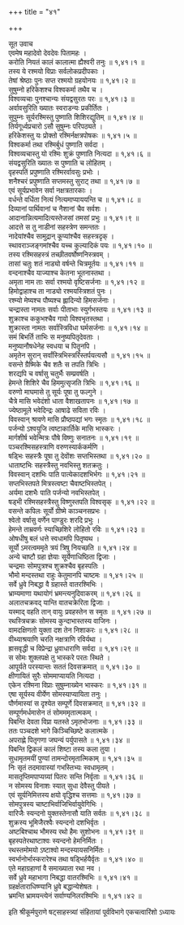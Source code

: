 +++
title = "४१"

+++

सूत उवाच  
एवमेष महादेवो देवदेवः पितामहः ।  
करोति नियतं कालं कालात्मा ह्यैश्वरी तनुः ॥ १,४१।१ ॥  
तस्य ये रश्मयो विप्राः सर्वलोकप्रदीपकाः ।  
तेषां श्रेष्ठाः पुनः सप्त रश्मयो ग्रहयोनयः ॥ १,४१।२ ॥  
सुषुम्नो हरिकेशश्च विश्वकर्मा तथैव च ।  
विश्वव्यचाः पुनश्चान्यः संयद्वसुरतः परः ॥ १,४१।३ ॥  
अर्वावसुरिति ख्यातः स्वराडन्यः प्रकीर्तितः ।  
सुपुम्नः सूर्यरश्मिस्तु पुष्णाति शिशिरद्युतिम् ॥ १,४१।४ ॥  
तिर्यगूर्ध्वप्रचारो ऽसौ सुषुम्नः परिपठ्यते ।  
हरिकेशस्तु यः प्रोक्तो रश्मिर्नक्षत्रपोषकः ॥ १,४१।५ ॥  
विश्वकर्मा तथा रश्मिर्बुधं पुष्णाति सर्वदा ।  
विश्वव्यचास्तु यो रश्मिः शुक्रं पुष्णाति नित्यदा ॥ १,४१।६ ॥  
संयद्वसुरिति ख्यातः स पुष्णाति च लोहितम् ।  
वृहस्पतिं प्रपुष्णाति रश्मिरर्वावसुः प्रभोः ।  
शनैश्चरं प्रपुष्णाति सप्तमस्तु सुराट् तथा ॥ १,४१।७ ॥  
एवं सूर्यप्रभावेन सर्वा नक्षत्रतारकाः ।  
वर्धन्ते वर्धिता नित्यं नित्यमाप्याययन्ति च ॥ १,४१।८ ॥  
दिव्यानां पार्थिवानां च नैशानां चैव सर्वशः ।  
आदानान्नित्यमादित्यस्तेजसां तमसां प्रभुः ॥ १,४१।९ ॥  
आदत्ते स तु नाडीनां सहस्त्रेण समन्ततः ।  
नादेयांश्चैव सामुद्रान् कूप्यांश्चैव सहस्त्रदृक् ।  
स्थावराञ्जङ्गमांश्चैव यच्च कुल्यादिकं पयः ॥ १,४१।१० ॥  
तस्य रश्मिसहस्त्रं तच्छीतवर्षोष्णनिस्त्रवम् ।  
तासां चतुः शतं नाड्यो वर्षन्ते चित्रमूर्तयः ॥ १,४१।११ ॥  
वन्दनाश्चैव याज्याश्च केतना भूतनास्तथा ।  
अमृता नाम ताः सर्वा रश्मयो वृष्टिसर्जनाः ॥ १,४१।१२ ॥  
हिमोद्वाहाश्च ता नाड्यो रश्मयस्त्रिशतं पुनः ।  
रश्म्यो मेष्यश्च पौष्यश्च ह्लादिन्यो हिमसर्जनाः ।  
चन्द्रास्ता नामतः सर्वाः पीताभाः स्युर्गभस्तयः ॥ १,४१।१३ ॥  
शुक्राश्च ककुभश्चैव गावो विश्वभृतस्तथा ।  
शुक्रास्ता नामतः सर्वास्त्रिविधा घर्मसर्जनाः ॥ १,४१।१४ ॥  
समं बिभर्ति ताभिः स मनुष्यपितृदेवताः ।  
मनुष्यानौषधेनेह स्वधया च पितॄनपि ।  
अमृतेन सुरान् सर्वांस्त्रिभिस्त्ररिंस्तर्पयत्यसौ ॥ १,४१।१५ ॥  
वसन्ते ग्रैष्मिके चैव शतैः स तपति त्रिभिः ।  
शरद्यपि च वर्षासु चतुर्भैः सम्प्रवर्षति ।  
हेमन्ते शिशिरे चैव हिममुत्सृजति त्रिभिः ॥ १,४१।१६ ॥  
वरुणो माघमासे तु सूर्यः पूषा तु फल्गुने ।  
चैत्रे मासि भवेदंशो धाता वैशाखतापनः ॥ १,४१।१७ ॥  
ज्येष्ठामूले भवेदिन्द्रः आषाढे सविता रविः ।  
विवस्वान् श्रावणे मासि प्रौष्ठपद्यां भगः स्मृतः ॥ १,४१।१८ ॥  
पर्जन्यो ऽश्वयुजि त्वष्टाकार्तिके मासि भास्करः ।  
मार्गशीर्ष भवेन्मित्रः पौषे विष्णुः सनातनः ॥ १,४१।१९ ॥  
पञ्चरश्मिसहस्त्राणि वरुणस्यार्ककर्मणि ।  
षड्भिः सहस्त्रैः पूषा तु देवोंशः सप्तभिस्तथा ॥ १,४१।२० ॥  
धाताष्टभिः सहस्त्रैस्तु नवभिस्तु शतक्रतुः ।  
विवस्वान् दशभिः पाति पात्येकादशभिर्भगः ॥ १,४१।२१ ॥  
सप्तभिस्तपते मित्रस्त्वष्टा चैवाष्टभिस्तपेत् ।  
अर्यमा दशभैः पाति पर्जन्यो नवभिस्तपेत् ।  
षड्भी रश्मिसहस्त्रैस्तु विष्णुस्तपति विश्वसृक् ॥ १,४१।२२ ॥  
वसन्ते कपिलः सूर्यो ग्रीष्मे काञ्चनसप्रभः ।  
श्वेतो वर्षासु वर्णेन पाण्डुरः शरदि प्रभुः ।  
हेमन्ते ताम्रवर्णः स्याच्छिशिरे लोहितो रविः ॥ १,४१।२३ ॥  
ओषधीषु बलं धत्ते स्वधामपि पितृष्वथ ।  
सूर्यो ऽमरत्वममृते त्रयं त्रिषु नियच्छति ॥ १,४१।२४ ॥  
अन्ये चाष्टौ ग्रहा ज्ञेयाः सूर्येणाधिष्ठिता द्विजाः ।  
चन्द्रमाः सोमपुत्रश्च शुक्रश्चैव बृहस्पतिः ।  
भौमो मन्दस्तथा राहुः केतुमानपि चाष्टमः ॥ १,४१।२५ ॥  
सर्वे ध्रुवे निबद्धा वै ग्रहास्ते वातरश्मिभिः ।  
भ्राम्यमाणा यथायोगं भ्रमन्त्यनुदिवाकरम् ॥ १,४१।२६ ॥  
अलातचक्रवद् यान्ति वातचक्रेरिता द्विजाः ।  
यस्माद् वहति तान् वायुः प्रवहस्तेन स स्मृतः ॥ १,४१।२७ ॥  
रथस्त्रिचक्रः सोमस्य कुन्दाभास्तस्य वाजिनः ।  
वामदक्षिणतो युक्ता दश तेन निशाकरः ॥ १,४१।२८ ॥  
वीथ्याश्रयाणि चरति नक्षत्राणि रविर्यथा ।  
ह्रासवृद्धी च विप्रेन्द्रा ध्रुवाधाराणि सर्वदा ॥ १,४१।२९ ॥  
स सोमः शुक्लपक्षे तु भास्करे परतः स्थिते ।  
आपूर्यते परस्यान्तः सततं दिवसक्रमात् ॥ १,४१।३० ॥  
क्षीणायितं सुरैः सोममाप्यायति नित्यदा ।  
एकेन रश्मिना विप्राः सुषुम्नाख्येन भास्करः ॥ १,४१।३१ ॥  
एषा सूर्यस्य वीर्येण सोमस्याप्यायिता तनुः ।  
पौर्णमास्यां स दृश्येत सम्पूर्णे दिवसक्रमात् ॥ १,४१।३२ ॥  
सम्पूर्णमर्धमासेन तं सोमममृतात्मकम् ।  
पिबन्ति देवता विप्रा यतस्ते ऽमृतभोजनाः ॥ १,४१।३३ ॥  
ततः पञ्चदशे भागे किञ्चिच्छिष्टे कलात्मके ।  
अपराह्णे पितृगणा जघन्यं पर्युपासते ॥ १,४१।३४ ॥  
पिबन्ति द्विकलं कालं शिष्टा तस्य कला तुया ।  
सुधामृतमयीं पुण्यां तामन्दोरमृतात्मिकाम् ॥ १,४१।३५ ॥  
निः सृतं तदमावास्यां गभस्तिभ्यः स्वधामृतम् ।  
मासतृप्तिमपाप्यग्र्यां पितरः सन्ति निर्वृताः ॥ १,४१।३६ ॥  
न सोमस्य विनाशः स्यात् सुधा देवैस्तु पीयते ।  
एवं सूर्यनिमित्तस्य क्षयो वृद्धिश्च सत्तमाः ॥ १,४१।३७ ॥  
सोमपुत्रस्य चाष्टाभिर्वाजिभिर्वायुवेगिभिः ।  
वारिजैः स्यन्दनो युक्तस्तेनासौ याति सर्वतः ॥ १,४१।३८ ॥  
शुक्रस्य भूमिजैरश्वैः स्यन्दनो दशभिर्वृतः ।  
अष्टबिश्चाथ भौमस्य रथो हैमः सुशोभनः ॥ १,४१।३९ ॥  
बृहस्पतेरथाष्टाश्वः स्यन्दनो हेमनिर्मितः ।  
रथस्तमोमयो ऽष्टाश्वो मन्दस्यायसनिर्मितः ।  
स्वर्भानोर्भास्करारेश्च तथा षड्भिर्हयैर्वृतः ॥ १,४१।४० ॥  
एते महाग्रहाणां वै समाख्याता रथा नव ।  
सर्वे ध्रुवे महाभागा निबद्धा वातरश्मिभिः ॥ १,४१।४१ ॥  
ग्रहर्क्षताराधिष्ण्यानि ध्रुवे बद्धान्येशेषतः ।  
भ्रमन्ति भ्रामयन्त्येनं सर्वाण्यनिलरश्मिभिः ॥ १,४१।४२ ॥  
    
इति श्रीकूर्मपुराणे षट्साहस्त्र्यां संहितायां पूर्वविभागे एकचत्वारिंशो ऽध्यायः

